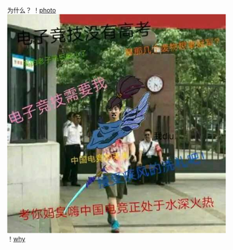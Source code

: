为什么？
！[photo](https://github.com/buzuoxianfish/2017.11.8/blob/master/1.jpg)
![naodao](https://github.com/buzuoxianfish/2017.11.8/blob/master/2.jpg)
！[why](https://github.com/buzuoxianfish/2017.11.8/blob/master/2.jpg)
